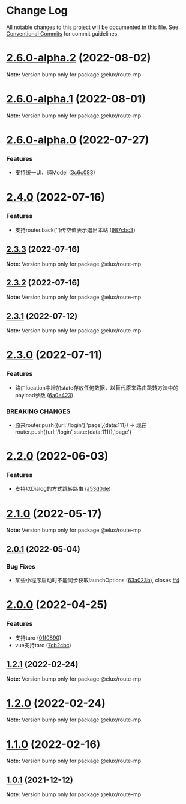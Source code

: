 # Change Log

All notable changes to this project will be documented in this file.
See [Conventional Commits](https://conventionalcommits.org) for commit guidelines.

# [2.6.0-alpha.2](https://github.com/hiisea/elux/compare/v2.6.0-alpha.1...v2.6.0-alpha.2) (2022-08-02)

**Note:** Version bump only for package @elux/route-mp





# [2.6.0-alpha.1](https://github.com/hiisea/elux/compare/v2.6.0-alpha.0...v2.6.0-alpha.1) (2022-08-01)

**Note:** Version bump only for package @elux/route-mp





# [2.6.0-alpha.0](https://github.com/hiisea/elux/compare/v2.5.1...v2.6.0-alpha.0) (2022-07-27)


### Features

* 支持统一UI、纯Model ([3c6c083](https://github.com/hiisea/elux/commit/3c6c0832626e92277d214b4e6633e79d9b13d03c))





# [2.4.0](https://github.com/hiisea/elux/compare/v2.3.4...v2.4.0) (2022-07-16)


### Features

* 支持router.back('')传空值表示退出本站 ([987cbc3](https://github.com/hiisea/elux/commit/987cbc3800eb0c0296ad4488427bfa3abce7f3db))





## [2.3.3](https://github.com/hiisea/elux/compare/v2.3.2...v2.3.3) (2022-07-16)

**Note:** Version bump only for package @elux/route-mp





## [2.3.2](https://github.com/hiisea/elux/compare/v2.3.1...v2.3.2) (2022-07-16)

**Note:** Version bump only for package @elux/route-mp





## [2.3.1](https://github.com/hiisea/elux/compare/v2.3.0...v2.3.1) (2022-07-12)

**Note:** Version bump only for package @elux/route-mp





# [2.3.0](https://github.com/hiisea/elux/compare/v2.2.1...v2.3.0) (2022-07-11)


### Features

* 路由location中增加state存放任何数据，以替代原来路由跳转方法中的payload参数 ([6a0e423](https://github.com/hiisea/elux/commit/6a0e42383cf9f86740e75521d9dde9e9a3c9bcba))


### BREAKING CHANGES

* 原来router.push({url:'/login'},'page',{data:111}) =>
现在router.push({url:'/login',state:{data:111}},'page')





# [2.2.0](https://github.com/hiisea/elux/compare/v2.1.0...v2.2.0) (2022-06-03)


### Features

* 支持以Dialog的方式跳转路由 ([a53d0de](https://github.com/hiisea/elux/commit/a53d0de41353cdb865d6b61ff1864dd5f1c36c54))





# [2.1.0](https://github.com/hiisea/elux/compare/v2.0.1...v2.1.0) (2022-05-17)

**Note:** Version bump only for package @elux/route-mp





## [2.0.1](https://github.com/hiisea/elux/compare/v2.0.0...v2.0.1) (2022-05-04)


### Bug Fixes

* 某些小程序启动时不能同步获取launchOptions ([63a023b](https://github.com/hiisea/elux/commit/63a023b5ac9afc6b8c936042d4c7773de80c3d45)), closes [#4](https://github.com/hiisea/elux/issues/4)





# [2.0.0](https://github.com/hiisea/elux/compare/v1.2.1...v2.0.0) (2022-04-25)


### Features

* 支持taro ([01f0890](https://github.com/hiisea/elux/commit/01f0890a9ae365b615d5c07b82515b86ac349555))
* vue支持taro ([7cb2cbc](https://github.com/hiisea/elux/commit/7cb2cbc7153c4ac6d1ec15f15265439094a5a259))





## [1.2.1](https://github.com/hiisea/elux/compare/v1.2.0...v1.2.1) (2022-02-24)

**Note:** Version bump only for package @elux/route-mp





# [1.2.0](https://github.com/hiisea/elux/compare/v1.1.0...v1.2.0) (2022-02-24)

**Note:** Version bump only for package @elux/route-mp





# [1.1.0](https://github.com/hiisea/elux/compare/v1.0.1...v1.1.0) (2022-02-16)

**Note:** Version bump only for package @elux/route-mp





## [1.0.1](https://github.com/hiisea/elux/compare/v1.0.0...v1.0.1) (2021-12-12)

**Note:** Version bump only for package @elux/route-mp
